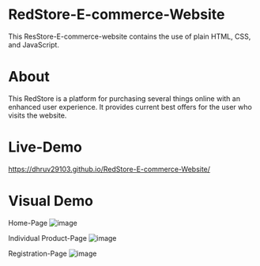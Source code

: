# RedStore-E-commerce-Website
This ResStore-E-commerce-website contains the use of plain HTML, CSS, and JavaScript. 

# About
This RedStore is a platform for purchasing several things online with an enhanced user experience. It provides current best offers for the user who visits the website.

# Live-Demo
https://dhruv29103.github.io/RedStore-E-commerce-Website/ 

# Visual Demo

Home-Page
![image](https://github.com/Dhruv29103/RedStore-E-commerce-Website/assets/91152898/825d9dec-852a-4954-941a-10d91134e0bf) 

Individual Product-Page
![image](https://github.com/Dhruv29103/RedStore-E-commerce-Website/assets/91152898/db627fe4-e7da-4b97-911f-033a4e7b7a42)

Registration-Page 
![image](https://github.com/Dhruv29103/RedStore-E-commerce-Website/assets/91152898/c615a9e4-828c-4c3f-bd40-4f63c0ce935b)


